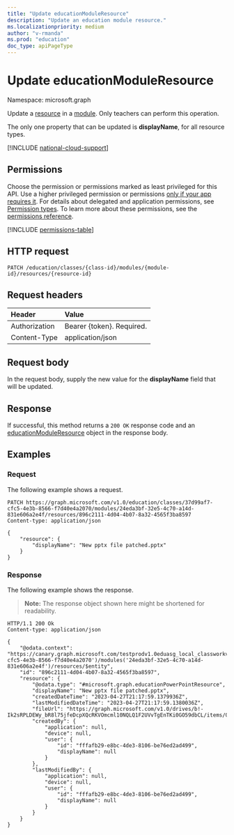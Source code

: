 ```yaml
---
title: "Update educationModuleResource"
description: "Update an education module resource."
ms.localizationpriority: medium
author: "v-rmanda"
ms.prod: "education"
doc_type: apiPageType
---
```


# Update educationModuleResource

Namespace: microsoft.graph

Update a [resource](../resources/educationmoduleresource.md) in a [module](../resources/educationmodule.md). Only teachers can perform this operation.

The only one property that can be updated is **displayName**, for all resource types.

[!INCLUDE [national-cloud-support](../../includes/global-only.md)]

## Permissions

Choose the permission or permissions marked as least privileged for this API. Use a higher privileged permission or permissions [only if your app requires it](/graph/permissions-overview#best-practices-for-using-microsoft-graph-permissions). For details about delegated and application permissions, see [Permission types](/graph/permissions-overview#permission-types). To learn more about these permissions, see the [permissions reference](/graph/permissions-reference).

<!-- { "blockType": "permissions", "name": "educationmoduleresource_update" } -->

[!INCLUDE [permissions-table](../includes/permissions/educationmoduleresource-update-permissions.md)]

## HTTP request

<!-- { "blockType": "ignored" } -->

```http
PATCH /education/classes/{class-id}/modules/{module-id}/resources/{resource-id}
```

## Request headers

| Header        | Value                     |
| :------------ | :------------------------ |
| Authorization | Bearer {token}. Required. |
| Content-Type  | application/json          |

## Request body

In the request body, supply the new value for the **displayName** field that will be updated.

## Response

If successful, this method returns a `200 OK` response code and an [educationModuleResource](../resources/educationmoduleresource.md) object in the response body.

## Examples

### Request

The following example shows a request.

<!-- {
  "blockType": "request",
  "name": "create_educationmoduleresource_patch"
}-->

```http
PATCH https://graph.microsoft.com/v1.0/education/classes/37d99af7-cfc5-4e3b-8566-f7d40e4a2070/modules/24eda3bf-32e5-4c70-a14d-831e606a2e4f/resources/896c2111-4d04-4b07-8a32-4565f3ba8597
Content-type: application/json

{
    "resource": {
        "displayName": "New pptx file patched.pptx"
    }
}
```

### Response

The following example shows the response.

> **Note:** The response object shown here might be shortened for readability.

<!-- {
  "blockType": "response",
  "truncated": true,
  "@odata.type": "microsoft.graph.educationExcelResource"
} -->

```http
HTTP/1.1 200 Ok
Content-type: application/json

{
    "@odata.context": "https://canary.graph.microsoft.com/testprodv1.0eduasg_local_classworkv1/$metadata#education/classes('37d99af7-cfc5-4e3b-8566-f7d40e4a2070')/modules('24eda3bf-32e5-4c70-a14d-831e606a2e4f')/resources/$entity",
    "id": "896c2111-4d04-4b07-8a32-4565f3ba8597",
    "resource": {
        "@odata.type": "#microsoft.graph.educationPowerPointResource",
        "displayName": "New pptx file patched.pptx",
        "createdDateTime": "2023-04-27T21:17:59.1379936Z",
        "lastModifiedDateTime": "2023-04-27T21:17:59.1380036Z",
        "fileUrl": "https://graph.microsoft.com/v1.0/drives/b!-Ik2sRPLDEWy_bR8l75jfeDcpXQcRKVOmcml10NQLQ1F2UVvTgEnTKi0GO59dbCL/items/01VANVJQYALMDWZF4OQ5D3DGULW2YGP2P2",
        "createdBy": {
            "application": null,
            "device": null,
            "user": {
                "id": "fffafb29-e8bc-4de3-8106-be76ed2ad499",
                "displayName": null
            }
        },
        "lastModifiedBy": {
            "application": null,
            "device": null,
            "user": {
                "id": "fffafb29-e8bc-4de3-8106-be76ed2ad499",
                "displayName": null
            }
        }
    }
}
```

